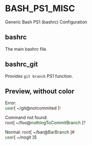 BASH_PS1_MISC
=============

Generic Bash PS1 (bashrc) Configuration

bashrc
---
The main bashrc file.

bashrc\_git
---
Provides `git branch` PS1 function.

Preview, without color
---
Error:<br />
<font color=#255325>user</font>[ ~/git@<font color=2c1919>notcommited</font> ]<font color=#545527>!</font>

Command not found:<br />
<font color=#462222>root</font>[ ~/foo@<font color=#183B18>nothingToCommitBranch</font> ]<font color=#255152>?</font>

Normal:
<font color=#462222>root</font>[ ~/bar@<font color=#183B18>BarBranch</font> ]<font color=#462222>#</font><br />
<font color=#255325>user</font>[ ~/nogit ]<font color=#255325>$</font>
